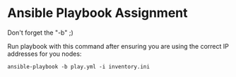 # Ansible Playbook Assignment

Don't forget the "-b" ;)

Run playbook with this command after ensuring you are using the correct IP addresses for you nodes:

`ansible-playbook -b play.yml -i inventory.ini`
